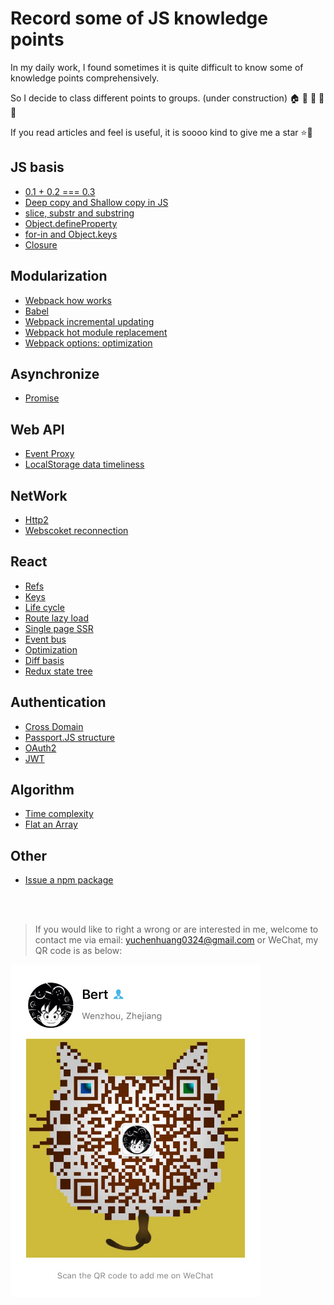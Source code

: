 # Record some of JS knowledge points

In my daily work, I found sometimes it is quite difficult to know some of knowledge points comprehensively.

So I decide to class different points to groups. (under construction) 🏠 🏡 🏫 🏢 🏣 

If you read articles and feel is useful, it is soooo kind to give me a star :star::star2:

## JS basis

* [0.1 + 0.2 === 0.3](/js_basis/epsilon.md)
* [Deep copy and Shallow copy in JS](/js_basis/object_copy.md)
* [slice, substr and substring](/js_basis/string_process.md)
* [Object.defineProperty](/js_basis/object_defineproperty.md)
* [for-in and Object.keys](/js_basis/forin_objectkeys.md)
* [Closure](/js_basis/closure.md)

## Modularization

* [Webpack how works](/module/webpack_structure.md)
* [Babel](/module/babel.md)
* [Webpack incremental updating]()
* [Webpack hot module replacement]()
* [Webpack options: optimization]()

## Asynchronize

* [Promise](/asynchronize/promise.md)

## Web API

* [Event Proxy](/web_api/events_proxy.md)
* [LocalStorage data timeliness]()

## NetWork

* [Http2](/network/http2.md)
* [Webscoket reconnection]()

## React

* [Refs](/react/refs.md)
* [Keys](/react/keys.md)
* [Life cycle](/react/life_cycle.md)
* [Route lazy load](/react/lazy_load.md)
* [Single page SSR](/react/ssr.md)
* [Event bus]()
* [Optimization]()
* [Diff basis]()
* [Redux state tree]()

## Authentication

* [Cross Domain](/authentication/cross_domain.md)
* [Passport.JS structure](/authentication/passport.md)
* [OAuth2]()
* [JWT]()

## Algorithm

* [Time complexity]()
* [Flat an Array](/algorithm/flat_array.md)

## Other

* [Issue a npm package](/other/npm_issue.md)



<br />
<br />



> If you would like to right a wrong or are interested in me, welcome to contact me via email: yuchenhuang0324@gmail.com or WeChat, my QR code is as below:

<img src="assets/qr_code.jpeg" width="400"/>


